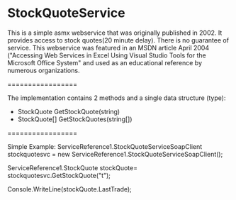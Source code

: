 StockQuoteService
=================


This is a simple asmx webservice that was originally published in 2002.  It provides access to stock quotes(20 minute delay).  There is no guarantee of service.  This webservice was featured in an MSDN article April 2004 ("Accessing Web Services in Excel Using Visual Studio Tools for the Microsoft Office System" and used as an educational reference by numerous organizations. 

=================

The implementation contains 2 methods and a single data structure (type): 
- StockQuote GetStockQuote(string) 
- StockQuote[] GetStockQuotes(string[]) 

=================

Simple Example: 
ServiceReference1.StockQuoteServiceSoapClient stockquotesvc = new ServiceReference1.StockQuoteServiceSoapClient();

ServiceReference1.StockQuote stockQuote= stockquotesvc.GetStockQuote("t");

Console.WriteLine(stockQuote.LastTrade);

